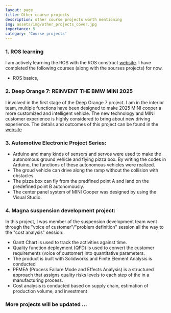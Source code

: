 ```yaml
---
layout: page
title: Other course projects 
description: other course projects worth mentioning
img: assets/img/other_projects_cover.jpg
importance: 5
category: 'Course projects'
---
```

### 1. ROS learning

I am actively learning the ROS with the ROS construct [website](https://www.theconstructsim.com/). I have completed the following courses (along with the sourses projects) for now.

* ROS basics, 


### 2. Deep Orange 7: REINVENT THE BMW MINI 2025
I involved in the first stage of the Deep Orange 7 project.  I am in  the interior team, multiple functions have been
designed to make 2025 MINI cooper a more customized and intelligent vehicle. The new technology and
MINI customer experience is highly considered to bring about new driving experience. The details and outcomes of this project can be found in the [website](https://cuicardeeporange.com/project/do7/)

### 3. Automotive Electronic Project Series: 
* Arduino and many kinds of sensors and servos were used to make the autonomous ground vehicle and flying pizza box. By writing the codes in Arduino, the functions of these autonomous vehicles were realized. 
* The groud vehicle can drive along the ramp without the collision with obstacles. 
* The pizza box can fly from the predfined point A and land on the predefined point B autonomously.  
* The center panel system of MINI Cooper was designed by using the Visual Studio.

### 4. Magna suspension development project:
In this project, I was member of the suspension development team went through the "voice of customer"/"problem definition" session all the way to the "cost analysis" session:
* Gantt Chart is used to track the activities against time. 
* Quality function deployment (QFD) is used to convert the customer requirements (voice of
customer) into quantitative parameters.
* The product is built with Solidworks and Finite Element Analysis is conducted
* PFMEA (Process Failure Mode and Effects Analysis) is a structured approach that assigns quality risks levels to each step of the in a manufacturing process.
* Cost analysis is conducted based on supply chain, estimation of production volume, and investment


### More projects will be updated ...


